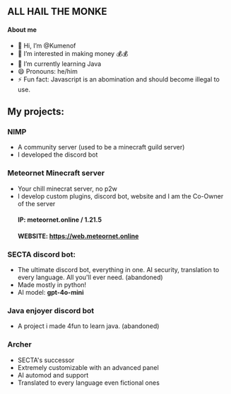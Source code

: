 ## **ALL HAIL THE MONKE**
#### About me
- 👋 Hi, I’m @Kumenof
- 👀 I’m interested in making money 💰💰
- 🌱 I’m currently learning Java
- 😄 Pronouns: he/him
- ⚡ Fun fact: Javascript is an abomination and should become illegal to use.

## My projects:
### **NIMP**
  - A community server (used to be a minecraft guild server)
  - I developed the discord bot
### **Meteornet Minecraft server**
  - Your chill minecrat server, no p2w
  - I develop custom plugins, discord bot, website and I am the Co-Owner of the server
    #### IP: meteornet.online / 1.21.5
    #### WEBSITE: https://web.meteornet.online
### **SECTA discord bot**:
  - The ultimate discord bot, everything in one. AI security, translation to every language. All you'll ever need. (abandoned)
  - Made mostly in python!
  - AI model: **gpt-4o-mini**
### **Java enjoyer discord bot**
  - A project i made 4fun to learn java. (abandoned)
### **Archer**
  - SECTA's successor
  - Extremely customizable with an advanced panel
  - AI automod and support
  - Translated to every language even fictional ones


<!---
Kumenof/Kumenof is a ✨ special ✨ repository because its `README.md` (this file) appears on your GitHub profile.
You can click the Preview link to take a look at your changes.
--->
